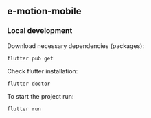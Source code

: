 ## e-motion-mobile

### Local development

Download necessary dependencies (packages):
```shell
flutter pub get
```

Check flutter installation:
```shell
flutter doctor
```

To start the project run:
```shell
flutter run
```